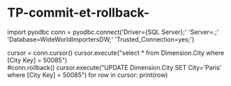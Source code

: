 # TP-commit-et-rollback-

import pyodbc
conn = pyodbc.connect('Driver={SQL Server};'
                      'Server=.;'
                      'Database=WideWorldImportersDW;'
                      'Trusted_Connection=yes;')

cursor = conn.cursor()
cursor.execute("select * from Dimension.City where [City Key] = 50085")    
#conn.rollback()
cursor.execute("UPDATE Dimension.City SET City='Paris' where [City Key] = 50085")
for row in cursor:
    print(row)
